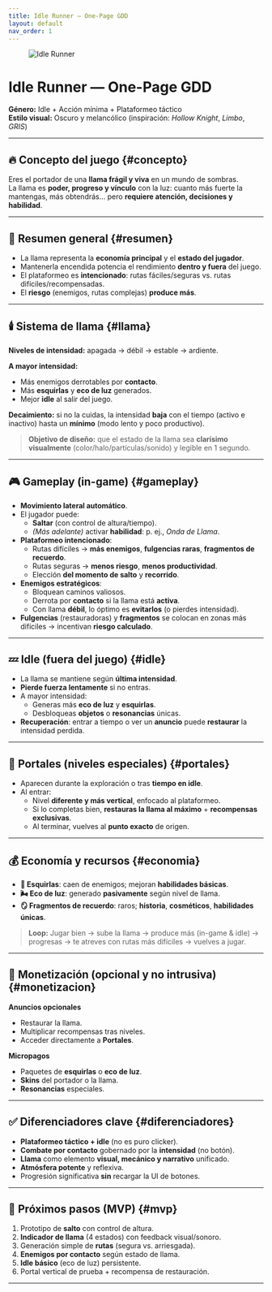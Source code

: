```yaml
---
title: Idle Runner — One-Page GDD
layout: default
nav_order: 1
---
```


<!-- Quickbar mínima: Home + GitHub -->
<nav class="quickbar" aria-label="Accesos rápidos">
  <a href="#gdd" title="Inicio"><i class="ri-home-5-line"></i></a>
  <a href="https://github.com/mj-developers/idle" target="_blank" rel="noopener" title="Repositorio">
    <i class="ri-github-fill"></i>
  </a>
</nav>

<!-- HERO: solo logo centrado con máscara circular y borde -->
<section class="hero">
  <div class="hero__inner hero__inner--center">
    <figure class="hero__art hero__art--clean">
      <img
        src="{{ '/assets/images/logo.png' | relative_url }}"
        alt="Idle Runner"
        class="hero__img hero__img--circle"
      >
      <span class="hero__glow"></span>
    </figure>
  </div>
</section>

<div id="gdd"></div>

# Idle Runner — One-Page GDD

**Género:** Idle + Acción mínima + Plataformeo táctico  
**Estilo visual:** Oscuro y melancólico (inspiración: *Hollow Knight*, *Limbo*, *GRIS*)

---

## 🔥 Concepto del juego {#concepto}
Eres el portador de una **llama frágil y viva** en un mundo de sombras.  
La llama es **poder, progreso y vínculo** con la luz: cuanto más fuerte la mantengas, más obtendrás… pero **requiere atención, decisiones y habilidad**.

---

## 🧩 Resumen general {#resumen}
- La llama representa la **economía principal** y el **estado del jugador**.
- Mantenerla encendida potencia el rendimiento **dentro y fuera** del juego.
- El plataformeo es **intencionado**: rutas fáciles/seguras vs. rutas difíciles/recompensadas.
- El **riesgo** (enemigos, rutas complejas) **produce más**.

---

## 🕯️ Sistema de llama {#llama}
**Niveles de intensidad:** apagada → débil → estable → ardiente.

**A mayor intensidad:**
- Más enemigos derrotables por **contacto**.
- Más **esquirlas** y **eco de luz** generados.
- Mejor **idle** al salir del juego.

**Decaimiento:** si no la cuidas, la intensidad **baja** con el tiempo (activo e inactivo) hasta un **mínimo** (modo lento y poco productivo).

> **Objetivo de diseño:** que el estado de la llama sea **clarísimo visualmente** (color/halo/partículas/sonido) y legible en 1 segundo.

---

## 🎮 Gameplay (in-game) {#gameplay}
- **Movimiento lateral automático**.
- El jugador puede:
  - **Saltar** (con control de altura/tiempo).
  - *(Más adelante)* activar **habilidad**: p. ej., *Onda de Llama*.
- **Plataformeo intencionado**:
  - Rutas difíciles → **más enemigos**, **fulgencias raras**, **fragmentos de recuerdo**.
  - Rutas seguras → **menos riesgo**, **menos productividad**.
  - Elección **del momento de salto** y **recorrido**.
- **Enemigos estratégicos**:
  - Bloquean caminos valiosos.
  - Derrota por **contacto** si la llama está **activa**.
  - Con llama **débil**, lo óptimo es **evitarlos** (o pierdes intensidad).
- **Fulgencias** (restauradoras) y **fragmentos** se colocan en zonas más difíciles → incentivan **riesgo calculado**.

---

## 💤 Idle (fuera del juego) {#idle}
- La llama se mantiene según **última intensidad**.
- **Pierde fuerza lentamente** si no entras.
- A mayor intensidad:
  - Generas más **eco de luz** y **esquirlas**.
  - Desbloqueas **objetos** o **resonancias** únicas.
- **Recuperación**: entrar a tiempo o ver un **anuncio** puede **restaurar** la intensidad perdida.

---

## 🚪 Portales (niveles especiales) {#portales}
- Aparecen durante la exploración o tras **tiempo en idle**.
- Al entrar:
  - Nivel **diferente y más vertical**, enfocado al plataformeo.
  - Si lo completas bien, **restauras la llama al máximo** + **recompensas exclusivas**.
  - Al terminar, vuelves al **punto exacto** de origen.

---

## 💰 Economía y recursos {#economia}
- **🧿 Esquirlas**: caen de enemigos; mejoran **habilidades básicas**.
- **🌬️ Eco de luz**: generado **pasivamente** según nivel de llama.
- **🪞 Fragmentos de recuerdo**: raros; **historia**, **cosméticos**, **habilidades únicas**.

> **Loop:** Jugar bien → sube la llama → produce más (in-game & idle) → progresas → te atreves con rutas más difíciles → vuelves a jugar.

---

## 🛒 Monetización (opcional y no intrusiva) {#monetizacion}
**Anuncios opcionales**
- Restaurar la llama.
- Multiplicar recompensas tras niveles.
- Acceder directamente a **Portales**.

**Micropagos**
- Paquetes de **esquirlas** o **eco de luz**.
- **Skins** del portador o la llama.
- **Resonancias** especiales.

---

## ✅ Diferenciadores clave {#diferenciadores}
- **Plataformeo táctico + idle** (no es puro clicker).
- **Combate por contacto** gobernado por la **intensidad** (no botón).
- **Llama** como elemento **visual, mecánico y narrativo** unificado.
- **Atmósfera potente** y reflexiva.
- Progresión significativa **sin** recargar la UI de botones.

---

## 🔭 Próximos pasos (MVP) {#mvp}
1. Prototipo de **salto** con control de altura.
2. **Indicador de llama** (4 estados) con feedback visual/sonoro.
3. Generación simple de **rutas** (segura vs. arriesgada).
4. **Enemigos por contacto** según estado de llama.
5. **Idle básico** (eco de luz) persistente.
6. Portal vertical de prueba + recompensa de restauración.

---

